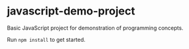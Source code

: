 # javascript-demo-project
Basic JavaScript project for demonstration of programming concepts.

Run `npm install` to get started.
